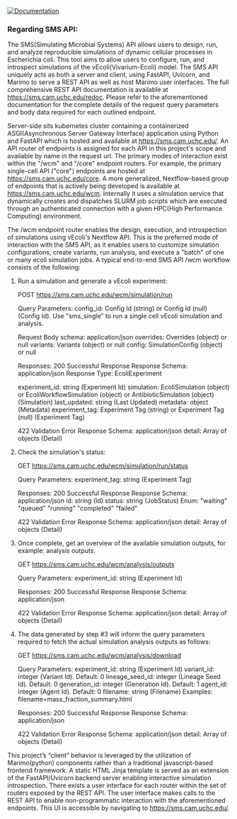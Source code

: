 [![Documentation](https://img.shields.io/badge/documentation-online-blue.svg)](https://libsms.readthedocs.io/en/latest/)

### Regarding SMS API:

The SMS(Simulating Microbial Systems) API allows users to design, run, and analyze reproducible simulations of dynamic cellular processes in Escherichia coli. 
This tool aims to allow users to configure, run, and introspect simulations of the vEcoli(Vivarium-Ecoli) model. The SMS API uniquely acts as both a server 
and client, using FastAPI, Uvicorn, and Marimo to serve a REST API as well as host Marimo user interfaces. The full comprehensive REST API documentation is
available at https://sms.cam.uchc.edu/redoc. Please refer to the aforementioned documentation for the complete details of the request query parameters and 
body data required for each outlined endpoint.

Server-side sits kubernetes cluster containing a containerized ASGI(Asynchronous Server Gateway Interface) application using Python and FastAPI which is hosted and 
available at https://sms.cam.uchc.edu/. An API router of endpoints is assigned for each API in this project's scope and available by name in the request url. The 
primary modes of interaction exist within the "/wcm" and "/core" endpoint routers. For example, the primary single-cell API ("core") endpoints are hosted at https://sms.cam.uchc.edu/core.
A more generalized, Nextflow-based group of endpoints that is actively being developed is available at https://sms.cam.uchc.edu/wcm. Internally it uses a simulation service 
that dynamically creates and dispatches SLURM job scripts which are executed through an authenticated connection with a given HPC(High Performance Computing) environment.

The /wcm endpoint router enables the design, execution, and introspection of simulations using vEcoli's Nextflow API. This is the preferred mode of interaction with 
the SMS API, as it enables users to customize simulation configurations, create variants, run analysis, and execute a "batch" of one or many ecoli simulation jobs. 
A typical end-to-end SMS API /wcm workflow consists of the following:


1. Run a simulation and generate a vEcoli experiment:

    POST https://sms.cam.uchc.edu/wcm/simulation/run
    
    Query Parameters:
    config_id: Config Id (string) or Config Id (null) (Config Id). Use "sms_single" to run a single cell vEcoli simulation and analysis.
    
    Request Body schema: application/json
    overrides: Overrides (object) or null
    variants: Variants (object) or null
    config: SimulationConfig (object) or null

    Responses:
    200 Successful Response
    Response Schema: application/json
    Response Type: EcoliExperiment
    
    experiment_id: string (Experiment Id)
    simulation: EcoliSimulation (object) or EcoliWorkflowSimulation (object) or AntibioticSimulation (object) (Simulation)
    last_updated: string (Last Updated)
    metadata: object (Metadata)
    experiment_tag: Experiment Tag (string) or Experiment Tag (null) (Experiment Tag)

    422 Validation Error
    Response Schema: application/json
    detail: Array of objects (Detail)


2. Check the simulation's status:
    
    GET https://sms.cam.uchc.edu/wcm/simulation/run/status

    Query Parameters:
    experiment_tag: string (Experiment Tag)

    Responses:
    200 Successful Response
    Response Schema: application/json
    id: string (Id)
    status: string (JobStatus)
    Enum: "waiting" "queued" "running" "completed" "failed"

    422 Validation Error
    Response Schema: application/json 
    detail: Array of objects (Detail)


3. Once complete, get an overview of the available simulation outputs, for example: analysis outputs.

    GET https://sms.cam.uchc.edu/wcm/analysis/outputs
    
    Query Parameters:
    experiment_id: string (Experiment Id)

    Responses:
    200 Successful Response
    Response Schema: application/json

    422 Validation Error
    Response Schema: application/json
    detail: Array of objects (Detail)


4. The data generated by step #3 will inform the query parameters required to fetch the actual simulation analysis outputs 
as follows:

    GET https://sms.cam.uchc.edu/wcm/analysis/download

    Query Parameters:
    experiment_id: string (Experiment Id)
    variant_id: integer (Variant Id). Default: 0
    lineage_seed_id: integer (Lineage Seed Id). Default: 0
    generation_id: integer (Generation Id). Default: 1
    agent_id: integer (Agent Id). Default: 0
    filename: string (Filename)
    Examples: filename=mass_fraction_summary.html

    Responses:
    200 Successful Response
    Response Schema: application/json

    422 Validation Error
    Response Schema: application/json
    detail: Array of objects (Detail)

   
This project’s “client” behavior is leveraged by the utilization of Marimo(python) components rather than a traditional javascript-based frontend framework. A 
static HTML Jinja template is served as an extension of the FastAPI/Uvicorn backend server enabling interactive simulation introspection. There exists a user 
interface for each router within the set of routers exposed by the REST API. The user interface makes calls to the REST API to enable non-programmatic interaction 
with the aforementioned endpoints. This UI is accessible by navigating to https://sms.cam.uchc.edu/.